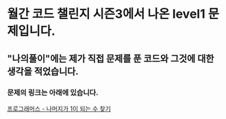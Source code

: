 # 월간 코드 챌린지 시즌3에서 나온 level1 문제입니다.
## "나의풀이"에는 제가 직접 문제를 푼 코드와 그것에 대한 생각을 적었습니다.
### 문제의 링크는 아래에 있습니다.
<a href="https://programmers.co.kr/learn/courses/30/lessons/87389" target="_blank">프로그래머스 - 나머지가 1이 되는 수 찾기</a>
